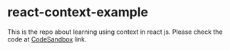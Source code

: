 # react-context-example
This is the repo about learning using context in react js.
Please check the code at [CodeSandbox](https://codesandbox.io/s/github/ayarhlaine/react-context-example) link.

